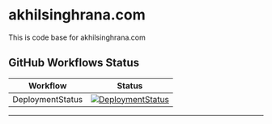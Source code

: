 # akhilsinghrana.com
This is code base for akhilsinghrana.com

## GitHub Workflows Status

| Workflow | Status |
| --- | --- |
| DeploymentStatus | [![DeploymentStatus](https://github.com/AkhilSinghRana/akhilsinghrana.com/actions/workflows/push.yml/badge.svg)](https://github.com/AkhilSinghRana/akhilsinghrana.com/actions/workflows/push.yml) |

---